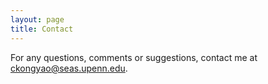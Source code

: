 ```yaml
---
layout: page
title: Contact
---
```


For any questions, comments or suggestions, contact me at ckongyao@seas.upenn.edu.
